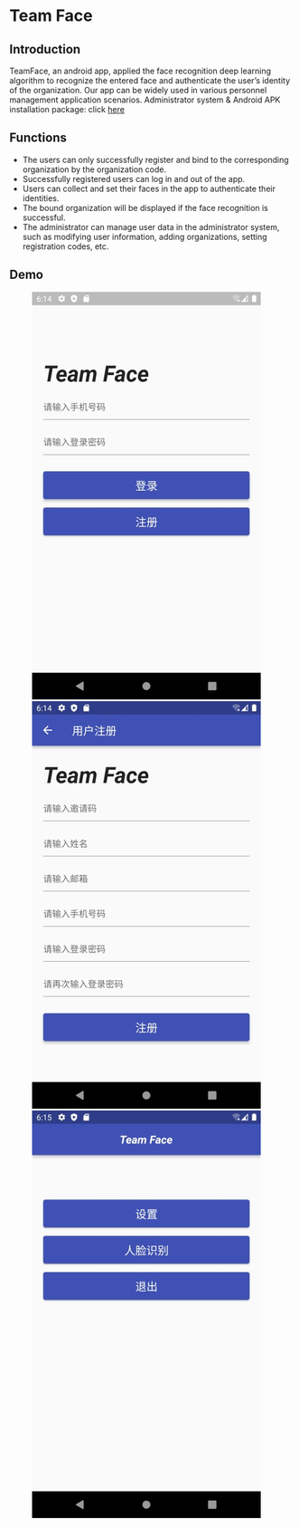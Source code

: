 # Team Face

## Introduction
TeamFace, an android app, applied the face recognition deep learning algorithm to recognize the entered face and authenticate the user’s identity of the organization. Our app can be widely used in various personnel management application scenarios.
Administrator system & Android APK installation package: click [here](http://39.103.167.15:2022)

## Functions
* The users can only successfully register and bind to the corresponding organization by the organization code.
* Successfully registered users can log in and out of the app.
* Users can collect and set their faces in the app to authenticate their identities.
* The bound organization will be displayed if the face recognition is successful.
* The administrator can manage user data in the administrator system, such as modifying user information, adding organizations, setting registration codes, etc.

## Demo
<figure class="third">
  <img src="https://github.com/PeimingCHEN/Team-Face/raw/master/demo/login.jpg"/>
<!--   <figcaption align = "center"><b>login</b></figcaption> -->
  <img src="https://github.com/PeimingCHEN/Team-Face/raw/master/demo/signup.jpg"/>
<!--   <figcaption align = "center"><b>registration</b></figcaption> -->
  <img src="https://github.com/PeimingCHEN/Team-Face/raw/master/demo/home.jpg"/>
<!--   <figcaption align = "center"><b>home</b></figcaption> -->
</figure>
